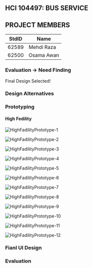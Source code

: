 ## HCI 104497: BUS SERVICE ##

## PROJECT MEMBERS ##
StdID | Name
------------ | -------------
62589 | Mehdi Raza
62500 | Osama Awan

### Evaluation -> Need Finding ###
Final Design Selected!

### Design Alternatives ###

### Prototyping ###
#### High Fedility ####
![HighFadilityPrototype-1](https://user-images.githubusercontent.com/38127651/88822576-79d1ed80-d1dd-11ea-81d7-4fd24cbef273.JPG)

![HighFadilityPrototype-2](https://user-images.githubusercontent.com/38127651/88822586-7c344780-d1dd-11ea-823c-fdf4cfb9035b.JPG)

![HighFadilityPrototype-3](https://user-images.githubusercontent.com/38127651/88822601-80f8fb80-d1dd-11ea-9de3-c1c48649943d.JPG)

![HighFadilityPrototype-4](https://user-images.githubusercontent.com/38127651/88822605-822a2880-d1dd-11ea-94f2-01216c758060.JPG)

![HighFadilityPrototype-5](https://user-images.githubusercontent.com/38127651/88822611-85bdaf80-d1dd-11ea-81e0-35ffbd9100f9.JPG)

![HighFadilityPrototype-6](https://user-images.githubusercontent.com/38127651/88822616-87877300-d1dd-11ea-9a34-4496f063993b.JPG)

![HighFadilityPrototype-7](https://user-images.githubusercontent.com/38127651/88822643-8eae8100-d1dd-11ea-8487-f5a599443601.JPG)

![HighFadilityPrototype-8](https://user-images.githubusercontent.com/38127651/88822659-92420800-d1dd-11ea-9ef6-2b7796b6213a.JPG)

![HighFadilityPrototype-9](https://user-images.githubusercontent.com/38127651/88822676-966e2580-d1dd-11ea-9a58-5bf03f8728ea.JPG)

![HighFadilityPrototype-10](https://user-images.githubusercontent.com/38127651/88822685-99691600-d1dd-11ea-89e3-71815311a1ca.JPG)

![HighFadilityPrototype-11](https://user-images.githubusercontent.com/38127651/88822704-a0902400-d1dd-11ea-921d-4e5e60022241.JPG)

![HighFadilityPrototype-12](https://user-images.githubusercontent.com/38127651/88822708-a1c15100-d1dd-11ea-9f0e-bdf2c62e71c0.JPG)

### Fianl UI Design ###



### Evaluation ###
